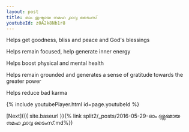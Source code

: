 ```yaml
---
layout: post
title: ഓം തുഷ്ടായ നമഹ ൧൦൮ ടൈംസ്
youtubeId: z0A2k8Nb1r8
---
```

 
 
Helps get goodness, bliss and peace and God's blessings
 
Helps remain focused, help generate inner energy 
 
Helps boost physical and mental health 
 
Helps remain grounded and generates a sense of gratitude towards the greater power 
 
Helps reduce bad karma
 
 
 
 


{% include youtubePlayer.html id=page.youtubeId %}
 
[Next]({{ site.baseurl }}{% link  split2/_posts/2016-05-29-ഓം ദുര്ലഭമായ നമഹ ൧൦൮ ടൈംസ്.md%})
 
